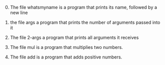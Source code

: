 0. The file whatsmyname is a program that prints its name, followed by a new line

1. the file args a program that prints the number of arguments passed into it

2. The file 2-args  a program that prints all arguments it receives

3. The file mul is a program that multiplies two numbers.

4. The file add is a program that adds positive numbers.
